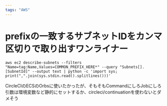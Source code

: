 ```yaml
---
tags: "AWS"
---
```


# prefixの一致するサブネットIDをカンマ区切りで取り出すワンライナー

```
aws ec2 describe-subnets --filters "Name=tag:Name,Values=COMMON_PREFIX_HERE*" --query "Subnets[].[SubnetId]" --output text | python -c 'import sys; print(",".join(sys.stdin.read().splitlines()))'
```

CircleCIのECSのOrbsに使いたかったが、そもそもCommandにしろJobにしろ引数は環境変数など静的にセットするか、circleci/continuationを使わないとダメそう

